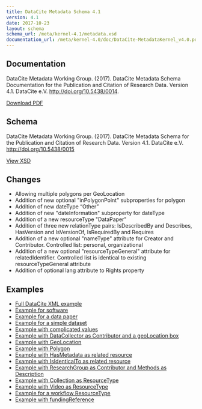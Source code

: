 ```yaml
---
title: DataCite Metadata Schema 4.1
version: 4.1
date: 2017-10-23
layout: schema
schema_url: /meta/kernel-4.1/metadata.xsd
documentation_url: /meta/kernel-4.0/doc/DataCite-MetadataKernel_v4.0.pdf
---
```


## Documentation
DataCite Metadata Working Group. (2017). DataCite Metadata Schema Documentation for the Publication and Citation of Research Data. Version 4.1. DataCite e.V. http://doi.org/10.5438/0014.

<a href="doc/DataCite-MetadataKernel_v4.1.pdf" class="btn">Download PDF</a>

## Schema
DataCite Metadata Working Group. (2017). DataCite Metadata Schema for the Publication and Citation of Research Data. Version 4.1. DataCite e.V. http://doi.org/10.5438/0015

<a href="metadata.xsd" class="btn">View XSD</a>

## Changes

* Allowing multiple polygons per GeoLocation
* Addition of new optional "inPolygonPoint" subproperties for polygon
* Addition of new dateType “Other”
*	Addition of new "dateInformation" subproperty for dateType
*	Addition of a new resourceType "DataPaper"
*	Addition of three new relationType pairs: IsDescribedBy and Describes, HasVersion and IsVersionOf, IsRequiredBy and Requires
* Addition of a new optional "nameType" attribute for Creator and Contributor. Controlled list: personal, organizational
* Addition of a new optional "resourceTypeGeneral" attribute for relatedIdentifier. Controlled list is identical to existing resourceTypeGeneral attribute
* Addition of optional lang attribute to Rights property

## Examples

* [Full DataCite XML example](example/datacite-example-full-v4.1.xml)
* [Example for software](example/datacite-example-software-v4.1.xml)
* [Example for a data paper](example/datacite-example-datapaper-v4.1.xml)
* [Example for a simple dataset](example/datacite-example-dataset-v4.1.xml)
* [Example with complicated values](example/datacite-example-complicated-v4.1.xml)
* [Example with DataCollector as Contributor and a geoLocation box](example/datacite-example-Box_dateCollected_DataCollector-v4.1.xml)
* [Example with GeoLocation](example/datacite-example-GeoLocation-v4.1.xml)
* [Example with Polygon](example/datacite-example-polygon-v4.1.xml)
* [Example with HasMetadata as related resource](example/datacite-example-HasMetadata-v4.1.xml)
* [Example with IsIdenticalTo as related resource](example/datacite-example-relationTypeIsIdenticalTo-v4.1.xml)
* [Example with ResearchGroup as Contributor and Methods as Description](example/datacite-example-ResearchGroup_Methods-v4.1.xml)
* [Example with Collection as ResourceType](example/datacite-example-ResourceTypeGeneral_Collection-v4.1.xml)
* [Example with Video as ResourceType](example/datacite-example-video-v4.1.xml)
* [Example for a workflow ResourceType](example/datacite-example-workflow-v4.1.xml)
* [Example with fundingReference](example/datacite-example-fundingReference-v.4.1.xml)
